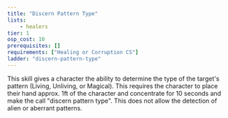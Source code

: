 ```yaml
---
title: "Discern Pattern Type"
lists:
    - healers
tier: 1
osp_cost: 10
prerequisites: []
requirements: ["Healing or Corruption CS"]
ladder: "discern-pattern-type"
---
```

This skill gives a character the ability to determine the type of the target's pattern (Living, Unliving, or Magical). This requires the character to place their hand approx. 1ft of the character and concentrate for 10 seconds and make the call "discern pattern type". This does not allow the detection of alien or aberrant patterns.